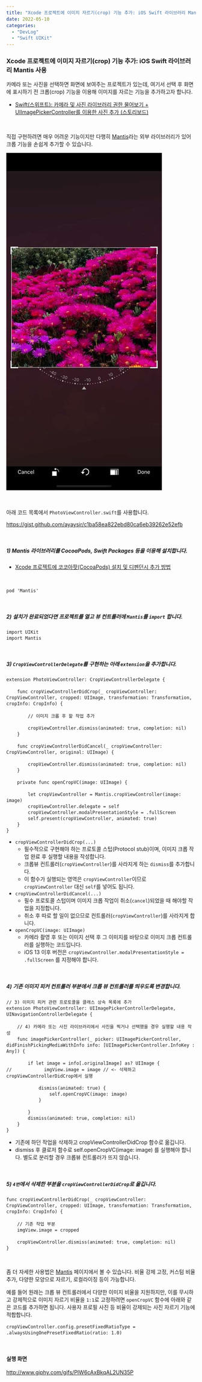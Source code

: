 ```yaml
---
title: "Xcode 프로젝트에 이미지 자르기(crop) 기능 추가: iOS Swift 라이브러리 Mantis 사용 (스토리보드)"
date: 2022-05-10
categories: 
  - "DevLog"
  - "Swift UIKit"
---
```


### **Xcode 프로젝트에 이미지 자르기(crop) 기능 추가: iOS Swift 라이브러리 Mantis 사용**

카메라 또는 사진을 선택하면 화면에 보여주는 프로젝트가 있는데, 여기서 선택 후 화면에 표시하기 전 크롭(crop) 기능을 이용해 이미지를 자르는 기능을 추가하고자 합니다.

- [Swift(스위프트): 카메라 및 사진 라이브러리 권한 물어보기 + UIImagePickerController를 이용한 사진 추가 (스토리보드)](http://yoonbumtae.com/?p=4427)

 

직접 구현하려면 매우 어려운 기능이지만 다행히 [Mantis](https://github.com/guoyingtao/Mantis)라는 외부 라이브러리가 있어 크롭 기능을 손쉽게 추가할 수 있습니다.

 ![](/assets/img/wp-content/uploads/2022/05/simulator_screenshot_EA4D4834-5F52-474A-BD22-CC588AC2B261.jpg)

 

아래 코드 목록에서 `PhotoViewController.swift`를 사용합니다.

https://gist.github.com/ayaysir/c1ba58ea822ebd80ca6eb39262e52efb

 

##### **1) Mantis 라이브러리를 CocoaPods, Swift Packages 등을 이용해 설치합니다.**

- [Xcode 프로젝트에 코코아팟(CocoaPods) 설치 및 디펜던시 추가 방법](http://yoonbumtae.com/?p=4457)

 

```
pod 'Mantis'
```

 

##### **2) 설치가 완료되었다면 프로젝트를 열고 뷰 컨트롤러에 `Mantis`를 `import` 합니다.**

```
import UIKit
import Mantis
```

 

##### **3) `CropViewControllerDelegate`를 구현하는 아래 `extension`을 추가합니다.**

```
extension PhotoViewController: CropViewControllerDelegate {

    func cropViewControllerDidCrop(_ cropViewController: CropViewController, cropped: UIImage, transformation: Transformation, cropInfo: CropInfo) {

        // 이미지 크롭 후 할 작업 추가

        cropViewController.dismiss(animated: true, completion: nil)
    }
    
    func cropViewControllerDidCancel(_ cropViewController: CropViewController, original: UIImage) {

        cropViewController.dismiss(animated: true, completion: nil)
    }
        
    private func openCropVC(image: UIImage) {
        
        let cropViewController = Mantis.cropViewController(image: image)
        cropViewController.delegate = self
        cropViewController.modalPresentationStyle = .fullScreen
        self.present(cropViewController, animated: true)
    }
}

```

- `cropViewControllerDidCrop(...)`
    - 필수적으로 구현해야 하는 프로토콜 스텁(Protocol stub)이며, 이미지 크롭 작업 완료 후 실행할 내용을 작성합니다.
    - 크롭뷰 컨트롤러(`cropViewController`)를 사라지게 하는 `dismiss`를 추가합니다.
    - 이 함수가 실행되는 영역은 `cropViewController`이므로 `cropViewController` 대신 `self`를 넣어도 됩니다.
- `cropViewControllerDidCancel(...)`
    - 필수 프로토콜 스텁이며 이미지 크롭 작업이 취소(`cancel`)되었을 때 해야할 작업을 지정합니다.
    - 취소 후 따로 할 일이 없으므로 컨트롤러(`cropViewController`)를 사라지게 합니다.
- `openCropVC(image: UIImage)`
    - 카메라 촬영 후 또는 이미지 선택 후 그 이미지를 바탕으로 이미지 크롭 컨트롤러를 실행하는 코드입니다.
    - iOS 13 이후 버전은 `cropViewController.modalPresentationStyle = .fullScreen` 를 지정해야 합니다.

 

##### **4) 기존 이미지 피커 컨트롤러 부분에서 크롭 뷰 컨트롤러를 띄우도록 변경합니다.**

```
// 3) 이미지 피커 관련 프로토콜을 클래스 상속 목록에 추가
extension PhotoViewController: UIImagePickerControllerDelegate, UINavigationControllerDelegate {
    
    // 4) 카메라 또는 사진 라이브러리에서 사진을 찍거나 선택했을 경우 실행할 내용 작성
    func imagePickerController(_ picker: UIImagePickerController, didFinishPickingMediaWithInfo info: [UIImagePickerController.InfoKey : Any]) {
        
        if let image = info[.originalImage] as? UIImage {
//            imgView.image = image // <- 삭제하고 cropViewControllerDidCrop에서 실행
            
            dismiss(animated: true) {
                self.openCropVC(image: image)
            }
            
        }
        dismiss(animated: true, completion: nil)
    }
}

```

- 기존에 하던 작업을 삭제하고 cropViewControllerDidCrop 함수로 옮깁니다.
- dismiss 후 클로저 함수로 self.openCropVC(image: image) 를 실행해야 합니다. 별도로 분리할 경우 크롭뷰 컨트롤러가 뜨지 않습니다.

 

##### **5) `4번`에서 삭제한 부분을 `cropViewControllerDidCrop`로 옮깁니다.**

```
func cropViewControllerDidCrop(_ cropViewController: CropViewController, cropped: UIImage, transformation: Transformation, cropInfo: CropInfo) {
    
    // 기존 작업 부분
    imgView.image = cropped
    
    cropViewController.dismiss(animated: true, completion: nil)
}
```

 

좀 더 자세한 사용법은 [Mantis](https://github.com/guoyingtao/Mantis) 페이지에서 볼 수 있습니다. 비율 강제 고정, 커스텀 비율 추가, 다양한 모양으로 자르기, 로컬라이징 등이 가능합니다.

예를 들어 원래는 크롭 뷰 컨트롤러에서 다양한 이미지 비율을 지원하지만, 이를 무시하고 강제적으로 이미지 자르기 비율을 `1:1`로 고정하려면 `openCropVC` 함수에 아래와 같은 코드를 추가하면 됩니다. 사용자 프로필 사진 등 비율이 강제되는 사진 자르기 기능에 적합합니다.

```
cropViewController.config.presetFixedRatioType = .alwaysUsingOnePresetFixedRatio(ratio: 1.0)
```

 

#### **실행 화면**

http://www.giphy.com/gifs/PIW6cAxBkqAL2UN35P
